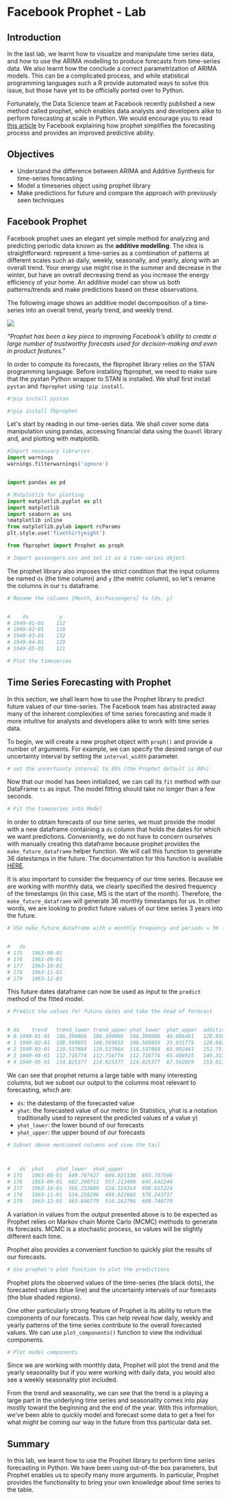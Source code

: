 
# Facebook Prophet - Lab

## Introduction

In the last lab, we learnt how to visualize and manipulate time series data, and how to use the ARIMA modelling to produce forecasts from time-series data. We also learnt how the conclude a correct parametrization of ARIMA models. This can be a complicated process, and while statistical programming languages such a R provide automated ways to solve this issue, but those have yet to be officially ported over to Python. 

Fortunately, the Data Science team at Facebook recently published a new method called prophet, which enables data analysts and developers alike to perform forecasting at scale in Python. We would encourage you to read [this article](https://research.fb.com/prophet-forecasting-at-scale/) by Facebook explaining how prophet simplifies the forecasting process and provides an improved predictive ability. 

## Objectives

* Understand the difference between ARIMA and Additive Synthesis for time-series forecasting
* Model a timeseries object using prophet library 
* Make predictions for future and compare the approach with previously seen techniques

## Facebook Prophet

Facebook prophet uses an elegant yet simple method for analyzing and predicting periodic data known as the **additive modelling**. The idea is straightforward: represent a time-series as a combination of patterns at different scales such as daily, weekly, seasonally, and yearly, along with an overall trend. Your energy use might rise in the summer and decrease in the winter, but have an overall decreasing trend as you increase the energy efficiency of your home. An additive model can show us both patterns/trends and make predictions based on these observations.

The following image shows an additive model decomposition of a time-series into an overall trend, yearly trend, and weekly trend.

![](https://research.fb.com/wp-content/uploads/2017/02/prophet_example_for_post2.png?w=648)

*“Prophet has been a key piece to improving Facebook’s ability to create a large number of trustworthy forecasts used for decision-making and even in product features.”*

In order to compute its forecasts, the fbprophet library relies on the STAN programming language. Before installing fbprophet, we need to make sure that the pystan Python wrapper to STAN is installed. We shall first install `pystan` and `fbprophet` using `!pip install`.


```python
#!pip install pystan
```


```python
#!pip install fbprophet
```

Let's start by reading in our time-series data. We shall cover some data manipulation using pandas, accessing financial data using the `Quandl` library and, and plotting with matplotlib. 


```python
#Import necessary libraries
import warnings
warnings.filterwarnings('ignore')


import pandas as pd 

# Matplotlib for plotting
import matplotlib.pyplot as plt
import matplotlib
import seaborn as sns
%matplotlib inline
from matplotlib.pylab import rcParams
plt.style.use('fivethirtyeight')

from fbprophet import Prophet as proph

```


```python
# Import passengers.csv and set it as a time-series object. 

```

The prophet library also imposes the strict condition that the input columns be named `ds` (the time column) and `y` (the metric column), so let's rename the columns in our `ts` dataframe. 


```python
# Rename the columns [Month, AirPassengers] to [ds, y]


#    ds          y
# 1949-01-01	112
# 1949-02-01	118
# 1949-03-01	132
# 1949-04-01	129
# 1949-05-01	121
```


```python
# Plot the timeseries 

```

## Time Series Forecasting with Prophet

In this section, we shall learn how to use the Prophet library to predict future values of our time-series. The Facebook team has abstracted away many of the inherent complexities of time series forecasting and made it more intuitive for analysts and developers alike to work with time series data.

To begin, we will create a new prophet object with `proph()` and provide a number of arguments. For example, we can specify the desired range of our uncertainty interval by setting the `interval_width` parameter.


```python
# set the uncertainty interval to 95% (the Prophet default is 80%)

```

Now that our model has been initialized, we can call its `fit` method with our DataFrame `ts` as input. The model fitting should take no longer than a few seconds.


```python
# Fit the timeseries into Model

```

In order to obtain forecasts of our time series, we must provide the model with a new dataframe containing a `ds` column that holds the dates for which we want predictions. Conveniently, we do not have to concern ourselves with manually creating this dataframe because prophet provides the `make_future_dataframe` helper function. We will call this function to generate 36 datestamps in the future. The documentation for this function is available [HERE](https://www.rdocumentation.org/packages/prophet/versions/0.3.0.1/topics/make_future_dataframe).

It is also important to consider the frequency of our time series. Because we are working with monthly data, we clearly specified the desired frequency of the timestamps (in this case, MS is the start of the month). Therefore, the `make_future_dataframe` will generate 36 monthly timestamps for us. In other words, we are looking to predict future values of our time series 3 years into the future.



```python
# USe make_future_dataframe with a monthly frequency and periods = 36 for 3 years


# 	ds
# 175	1963-08-01
# 176	1963-09-01
# 177	1963-10-01
# 178	1963-11-01
# 179	1963-12-01
```

This future dates dataframe can now be used as input to the `predict` method of the fitted model.


```python
# Predict the values for future dates and take the head of forecast


# ds	trend	trend_lower	trend_upper	yhat_lower	yhat_upper	additive_terms	additive_terms_lower	additive_terms_upper	multiplicative_terms	multiplicative_terms_lower	multiplicative_terms_upper	yearly	yearly_lower	yearly_upper	yhat
# 0	1949-01-01	106.390966	106.390966	106.390966	40.066461	128.916059	-21.935305	-21.935305	-21.935305	0.0	0.0	0.0	-21.935305	-21.935305	-21.935305	84.455661
# 1	1949-02-01	108.569855	108.569855	108.569855	33.931775	120.662906	-30.703975	-30.703975	-30.703975	0.0	0.0	0.0	-30.703975	-30.703975	-30.703975	77.865881
# 2	1949-03-01	110.537884	110.537884	110.537884	65.902441	152.751003	-0.486998	-0.486998	-0.486998	0.0	0.0	0.0	-0.486998	-0.486998	-0.486998	110.050887
# 3	1949-04-01	112.716774	112.716774	112.716774	65.488925	149.317057	-5.184948	-5.184948	-5.184948	0.0	0.0	0.0	-5.184948	-5.184948	-5.184948	107.531826
# 4	1949-05-01	114.825377	114.825377	114.825377	67.562029	153.611413	-3.782347	-3.782347	-3.782347	0.0	0.0
```

We can see that prophet returns a large table with many interesting columns, but we subset our output to the columns most relevant to forecasting, which are:

* `ds`: the datestamp of the forecasted value
* `yhat`: the forecasted value of our metric (in Statistics, yhat is a notation traditionally used to represent the predicted values of a value y)
* `yhat_lower`: the lower bound of our forecasts
* `yhat_upper`: the upper bound of our forecasts


```python
# Subset above mentioned columns and view the tail 



# 	ds	yhat	yhat_lower	yhat_upper
# 175	1963-08-01	649.787427	604.921338	695.757506
# 176	1963-09-01	602.260711	557.213400	645.642244
# 177	1963-10-01	566.233600	524.324314	608.815224
# 178	1963-11-01	534.258296	488.622666	578.243727
# 179	1963-12-01	563.846779	516.242796	609.748779
```

A variation in values from the output presented above is to be expected as Prophet relies on Markov chain Monte Carlo (MCMC) methods to generate its forecasts. MCMC is a stochastic process, so values will be slightly different each time.

Prophet also provides a convenient function to quickly plot the results of our forecasts.


```python
# Use prophet's plot function to plot the predictions

```

Prophet plots the observed values of the time-series (the black dots), the forecasted values (blue line) and the uncertainty intervals of our forecasts (the blue shaded regions).

One other particularly strong feature of Prophet is its ability to return the components of our forecasts. This can help reveal how daily, weekly and yearly patterns of the time series contribute to the overall forecasted values. We can use `plot_components()` function to view the individual components.


```python
# Plot model components
```

Since we are working with monthly data, Prophet will plot the trend and the yearly seasonality but if you were working with daily data, you would also see a weekly seasonality plot included.

From the trend and seasonality, we can see that the trend is a playing a large part in the underlying time series and seasonality comes into play mostly toward the beginning and the end of the year. With this information, we’ve been able to quickly model and forecast some data to get a feel for what might be coming our way in the future from this particular data set.

## Summary 
In this lab, we learnt how to use the Prophet library to perform time series forecasting in Python. We have been using out-of-the box parameters, but Prophet enables us to specify many more arguments. In particular, Prophet provides the functionality to bring your own knowledge about time series to the table.
